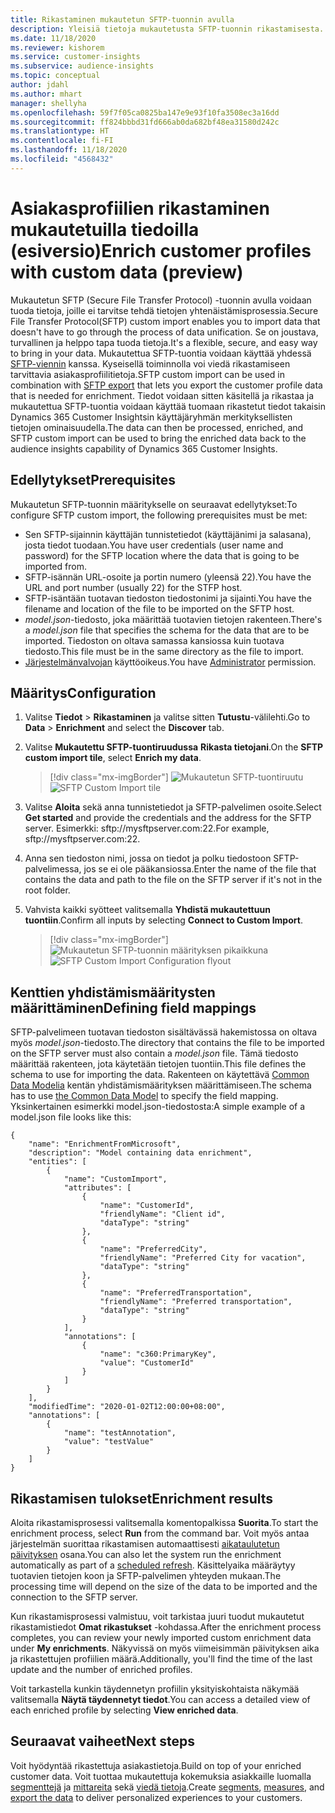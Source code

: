 ```yaml
---
title: Rikastaminen mukautetun SFTP-tuonnin avulla
description: Yleisiä tietoja mukautetusta SFTP-tuonnin rikastamisesta.
ms.date: 11/18/2020
ms.reviewer: kishorem
ms.service: customer-insights
ms.subservice: audience-insights
ms.topic: conceptual
author: jdahl
ms.author: mhart
manager: shellyha
ms.openlocfilehash: 59f7f05ca0825ba147e9e93f10fa3508ec3a16dd
ms.sourcegitcommit: ff824bbbd31fd666ab0da682bf48ea31580d242c
ms.translationtype: HT
ms.contentlocale: fi-FI
ms.lasthandoff: 11/18/2020
ms.locfileid: "4568432"
---
```

# <a name="enrich-customer-profiles-with-custom-data-preview"></a><span data-ttu-id="3a6a2-103">Asiakasprofiilien rikastaminen mukautetuilla tiedoilla (esiversio)</span><span class="sxs-lookup"><span data-stu-id="3a6a2-103">Enrich customer profiles with custom data (preview)</span></span>

<span data-ttu-id="3a6a2-104">Mukautetun SFTP (Secure File Transfer Protocol) -tuonnin avulla voidaan tuoda tietoja, joille ei tarvitse tehdä tietojen yhtenäistämisprosessia.</span><span class="sxs-lookup"><span data-stu-id="3a6a2-104">Secure File Transfer Protocol(SFTP) custom import enables you to import data that doesn't have to go through the process of data unification.</span></span> <span data-ttu-id="3a6a2-105">Se on joustava, turvallinen ja helppo tapa tuoda tietoja.</span><span class="sxs-lookup"><span data-stu-id="3a6a2-105">It's a flexible, secure, and easy way to bring in your data.</span></span> <span data-ttu-id="3a6a2-106">Mukautettua SFTP-tuontia voidaan käyttää yhdessä [SFTP-viennin](export-sftp.md) kanssa. Kyseisellä toiminnolla voi viedä rikastamiseen tarvittavia asiakasprofiilitietoja.</span><span class="sxs-lookup"><span data-stu-id="3a6a2-106">SFTP custom import can be used in combination with [SFTP export](export-sftp.md) that lets you export the customer profile data that is needed for enrichment.</span></span> <span data-ttu-id="3a6a2-107">Tiedot voidaan sitten käsitellä ja rikastaa ja mukautettua SFTP-tuontia voidaan käyttää tuomaan rikastetut tiedot takaisin Dynamics 365 Customer Insightsin käyttäjäryhmän merkityksellisten tietojen ominaisuudella.</span><span class="sxs-lookup"><span data-stu-id="3a6a2-107">The data can then be processed, enriched, and SFTP custom import can be used to bring the enriched data back to the audience insights capability of Dynamics 365 Customer Insights.</span></span>

## <a name="prerequisites"></a><span data-ttu-id="3a6a2-108">Edellytykset</span><span class="sxs-lookup"><span data-stu-id="3a6a2-108">Prerequisites</span></span>

<span data-ttu-id="3a6a2-109">Mukautetun SFTP-tuonnin määritykselle on seuraavat edellytykset:</span><span class="sxs-lookup"><span data-stu-id="3a6a2-109">To configure SFTP custom import, the following prerequisites must be met:</span></span>

- <span data-ttu-id="3a6a2-110">Sen SFTP-sijainnin käyttäjän tunnistetiedot (käyttäjänimi ja salasana), josta tiedot tuodaan.</span><span class="sxs-lookup"><span data-stu-id="3a6a2-110">You have user credentials (user name and password) for the SFTP location where the data that is going to be imported from.</span></span>
- <span data-ttu-id="3a6a2-111">SFTP-isännän URL-osoite ja portin numero (yleensä 22).</span><span class="sxs-lookup"><span data-stu-id="3a6a2-111">You have the URL and port number (usually 22) for the STFP host.</span></span>
- <span data-ttu-id="3a6a2-112">SFTP-isäntään tuotavan tiedoston tiedostonimi ja sijainti.</span><span class="sxs-lookup"><span data-stu-id="3a6a2-112">You have the filename and location of the file to be imported on the SFTP host.</span></span>
- <span data-ttu-id="3a6a2-113">*model.json*-tiedosto, joka määrittää tuotavien tietojen rakenteen.</span><span class="sxs-lookup"><span data-stu-id="3a6a2-113">There's a *model.json* file that specifies the schema for the data that are to be imported.</span></span> <span data-ttu-id="3a6a2-114">Tiedoston on oltava samassa kansiossa kuin tuotava tiedosto.</span><span class="sxs-lookup"><span data-stu-id="3a6a2-114">This file must be in the same directory as the file to import.</span></span>
- <span data-ttu-id="3a6a2-115">[Järjestelmänvalvojan](permissions.md#administrator) käyttöoikeus.</span><span class="sxs-lookup"><span data-stu-id="3a6a2-115">You have [Administrator](permissions.md#administrator) permission.</span></span>

## <a name="configuration"></a><span data-ttu-id="3a6a2-116">Määritys</span><span class="sxs-lookup"><span data-stu-id="3a6a2-116">Configuration</span></span>

1. <span data-ttu-id="3a6a2-117">Valitse **Tiedot** > **Rikastaminen** ja valitse sitten **Tutustu**-välilehti.</span><span class="sxs-lookup"><span data-stu-id="3a6a2-117">Go to **Data** > **Enrichment** and select the **Discover** tab.</span></span>

1. <span data-ttu-id="3a6a2-118">Valitse **Mukautettu SFTP-tuontiruudussa** **Rikasta tietojani**.</span><span class="sxs-lookup"><span data-stu-id="3a6a2-118">On the **SFTP custom import tile**, select **Enrich my data**.</span></span>

   > [!div class="mx-imgBorder"]
   > <span data-ttu-id="3a6a2-119">![Mukautetun SFTP-tuontiruutu](media/SFTP_Custom_Import_tile.png "Mukautetun SFTP-tuontiruutu")</span><span class="sxs-lookup"><span data-stu-id="3a6a2-119">![SFTP Custom Import tile](media/SFTP_Custom_Import_tile.png "SFTP Custom Import tile")</span></span>

1. <span data-ttu-id="3a6a2-120">Valitse **Aloita** sekä anna tunnistetiedot ja SFTP-palvelimen osoite.</span><span class="sxs-lookup"><span data-stu-id="3a6a2-120">Select **Get started** and provide the credentials and the address for the SFTP server.</span></span> <span data-ttu-id="3a6a2-121">Esimerkki: sftp://mysftpserver.com:22.</span><span class="sxs-lookup"><span data-stu-id="3a6a2-121">For example, sftp://mysftpserver.com:22.</span></span>

1. <span data-ttu-id="3a6a2-122">Anna sen tiedoston nimi, jossa on tiedot ja polku tiedostoon SFTP-palvelimessa, jos se ei ole pääkansiossa.</span><span class="sxs-lookup"><span data-stu-id="3a6a2-122">Enter the name of the file that contains the data and path to the file on the SFTP server if it's not in the root folder.</span></span>

1. <span data-ttu-id="3a6a2-123">Vahvista kaikki syötteet valitsemalla **Yhdistä mukautettuun tuontiin**.</span><span class="sxs-lookup"><span data-stu-id="3a6a2-123">Confirm all inputs by selecting **Connect to Custom Import**.</span></span>

   > [!div class="mx-imgBorder"]
   > <span data-ttu-id="3a6a2-124">![Mukautetun SFTP-tuonnin määrityksen pikaikkuna](media/SFTP_Custom_Import_Configuration_flyout.png "Mukautetun SFTP-tuonnin määrityksen pikaikkuna")</span><span class="sxs-lookup"><span data-stu-id="3a6a2-124">![SFTP Custom Import Configuration flyout](media/SFTP_Custom_Import_Configuration_flyout.png "SFTP Custom Import Configuration flyout")</span></span>

## <a name="defining-field-mappings"></a><span data-ttu-id="3a6a2-125">Kenttien yhdistämismääritysten määrittäminen</span><span class="sxs-lookup"><span data-stu-id="3a6a2-125">Defining field mappings</span></span> 

<span data-ttu-id="3a6a2-126">SFTP-palvelimeen tuotavan tiedoston sisältävässä hakemistossa on oltava myös *model.json*-tiedosto.</span><span class="sxs-lookup"><span data-stu-id="3a6a2-126">The directory that contains the file to be imported on the SFTP server must also contain a *model.json* file.</span></span> <span data-ttu-id="3a6a2-127">Tämä tiedosto määrittää rakenteen, jota käytetään tietojen tuontiin.</span><span class="sxs-lookup"><span data-stu-id="3a6a2-127">This file defines the schema to use for importing the data.</span></span> <span data-ttu-id="3a6a2-128">Rakenteen on käytettävä [Common Data Modelia](https://docs.microsoft.com/common-data-model/) kentän yhdistämismäärityksen määrittämiseen.</span><span class="sxs-lookup"><span data-stu-id="3a6a2-128">The schema has to use [the Common Data Model](https://docs.microsoft.com/common-data-model/) to specify the field mapping.</span></span> <span data-ttu-id="3a6a2-129">Yksinkertainen esimerkki model.json-tiedostosta:</span><span class="sxs-lookup"><span data-stu-id="3a6a2-129">A simple example of a model.json file looks like this:</span></span>

```
{
    "name": "EnrichmentFromMicrosoft",
    "description": "Model containing data enrichment",
    "entities": [
        {
            "name": "CustomImport",
            "attributes": [
                {
                    "name": "CustomerId",
                    "friendlyName": "Client id",
                    "dataType": "string"
                },
                {
                    "name": "PreferredCity",
                    "friendlyName": "Preferred City for vacation",
                    "dataType": "string"
                },
                {
                    "name": "PreferredTransportation",
                    "friendlyName": "Preferred transportation",
                    "dataType": "string"
                }
            ],
            "annotations": [
                {
                    "name": "c360:PrimaryKey",
                    "value": "CustomerId"
                }
            ]
        }
    ],
    "modifiedTime": "2020-01-02T12:00:00+08:00",
    "annotations": [
        {
            "name": "testAnnotation",
            "value": "testValue"
        }
    ]
}
```

## <a name="enrichment-results"></a><span data-ttu-id="3a6a2-130">Rikastamisen tulokset</span><span class="sxs-lookup"><span data-stu-id="3a6a2-130">Enrichment results</span></span>

<span data-ttu-id="3a6a2-131">Aloita rikastamisprosessi valitsemalla komentopalkissa **Suorita**.</span><span class="sxs-lookup"><span data-stu-id="3a6a2-131">To start the enrichment process, select **Run** from the command bar.</span></span> <span data-ttu-id="3a6a2-132">Voit myös antaa järjestelmän suorittaa rikastamisen automaattisesti [aikataulutetun päivityksen](system.md#schedule-tab) osana.</span><span class="sxs-lookup"><span data-stu-id="3a6a2-132">You can also let the system run the enrichment automatically as part of a [scheduled refresh](system.md#schedule-tab).</span></span> <span data-ttu-id="3a6a2-133">Käsittelyaika määräytyy tuotavien tietojen koon ja SFTP-palvelimen yhteyden mukaan.</span><span class="sxs-lookup"><span data-stu-id="3a6a2-133">The processing time will depend on the size of the data to be imported and the connection to the SFTP server.</span></span>

<span data-ttu-id="3a6a2-134">Kun rikastamisprosessi valmistuu, voit tarkistaa juuri tuodut mukautetut rikastamistiedot **Omat rikastukset** -kohdassa.</span><span class="sxs-lookup"><span data-stu-id="3a6a2-134">After the enrichment process completes, you can review your newly imported custom enrichment data under **My enrichments**.</span></span> <span data-ttu-id="3a6a2-135">Näkyvissä on myös viimeisimmän päivityksen aika ja rikastettujen profiilien määrä.</span><span class="sxs-lookup"><span data-stu-id="3a6a2-135">Additionally, you'll find the time of the last update and the number of enriched profiles.</span></span>

<span data-ttu-id="3a6a2-136">Voit tarkastella kunkin täydennetyn profiilin yksityiskohtaista näkymää valitsemalla **Näytä täydennetyt tiedot**.</span><span class="sxs-lookup"><span data-stu-id="3a6a2-136">You can access a detailed view of each enriched profile by selecting **View enriched data**.</span></span>

## <a name="next-steps"></a><span data-ttu-id="3a6a2-137">Seuraavat vaiheet</span><span class="sxs-lookup"><span data-stu-id="3a6a2-137">Next steps</span></span>

<span data-ttu-id="3a6a2-138">Voit hyödyntää rikastettuja asiakastietoja.</span><span class="sxs-lookup"><span data-stu-id="3a6a2-138">Build on top of your enriched customer data.</span></span> <span data-ttu-id="3a6a2-139">Voit tuottaa mukautettuja kokemuksia asiakkaille luomalla [segmenttejä](segments.md) ja [mittareita](measures.md) sekä [viedä tietoja](export-destinations.md).</span><span class="sxs-lookup"><span data-stu-id="3a6a2-139">Create [segments](segments.md), [measures](measures.md), and [export the data](export-destinations.md) to deliver personalized experiences to your customers.</span></span>


